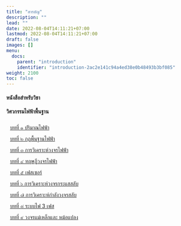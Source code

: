 ```yaml
---
title: "สารบัญ"
description: ""
lead: ""
date: 2022-08-04T14:11:21+07:00
lastmod: 2022-08-04T14:11:21+07:00
draft: false
images: []
menu:
  docs:
    parent: "introduction"
    identifier: "introduction-2ac2e141c94a4ed38e0b48493b3bf085"
weight: 2100
toc: false
---
```



<style>
.nb{
  list-style-type: none;
  margin: 0;
  padding: 0;
}
.nobullet {
    height: 30px;
    line-height: 30px;
    padding-left: 10px;
    text-align: left;
    overflow: string;
}
</style>


#### หนังสือสำหรับวิชา
#### วิศวกรรมไฟฟ้าพื้นฐาน

<ul class="nb">
<li class="nobullet"><a href="/videos/chapter1/">บทที่ ๑ ปริมาณไฟฟ้า</a></li>
<li class="nobullet"><a href="/videos/chapter2/">บทที่ ๒ กฎพื้นฐานไฟฟ้า</a></li>
<li class="nobullet"><a href="/videos/chapter3/">บทที่ ๓ การวิเคราะห์วงจรไฟฟ้า</a></li>
<li class="nobullet"><a href="/videos/chapter4/">บทที่ ๔ ทฤษฏีวงจรไฟฟ้า</a></li>
<li class="nobullet"><a href="/videos/chapter5/">บทที่ ๕ เฟสเซอร์</a></li>
<li class="nobullet"><a href="/videos/chapter6/">บทที่ ๖ การวิเคราะห์วงจรกระแสสลับ</a></li>
<li class="nobullet"><a href="/videos/chapter7/">บทที่ ๗ การวิเคราะห์กำลังวงจรสลับ</a></li>
<li class="nobullet"><a href="/videos/chapter8/">บทที่ ๘  ระบบไฟ 3 เฟส</a></li>
<li class="nobullet"><a href="/videos/chapter9/">บทที่ ๙  วงจรแม่เหล็กและ หม้อแปลง</a></li>
</ul>

